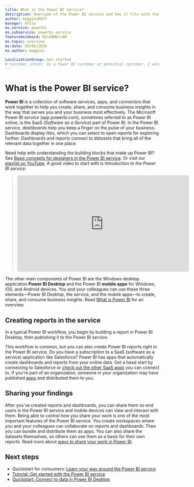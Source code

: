 ```yaml
---
title: What is the Power BI service?
description: Overview of the Power BI service and how it fits with the other parts of Power BI.
author: maggiesMSFT
manager: kfile
ms.service: powerbi
ms.subservice: powerbi-service
featuredvideoid: B2vd4MQrz4M
ms.topic: overview
ms.date: 09/05/2019
ms.author: maggies

LocalizationGroup: Get started
# Customer intent: As a Power BI customer or potential customer, I want to get an overview of Power BI so I can understand how the different parts fit together, so that I know which part to use to accomplish my tasks/goals.
---
```


# What is the Power BI service?
**Power BI** is a collection of software services, apps, and connectors that work together to help you create, share, and consume business insights in the way that serves you and your business most effectively. The Microsoft Power BI *service* (app.powerbi.com), sometimes referred to as Power BI online, is the SaaS (*Software as a Service*) part of Power BI. In the Power BI service, *dashboards* help you keep a finger on the pulse of your business. Dashboards display *tiles*, which you can select to open *reports* for exploring further. Dashboards and reports connect to *datasets* that bring all of the relevant data together in one place. 

Need help with understanding the building blocks that make up Power BI? See [Basic concepts for designers in the Power BI service](service-basic-concepts.md). Or visit our [playlist on YouTube](https://www.youtube.com/playlist?list=PL1N57mwBHtN0JFoKSR0n-tBkUJHeMP2cP). A good video to start with is *Introduction to the Power BI service*:

> 
> <iframe width="560" height="315" src="https://www.youtube.com/embed/B2vd4MQrz4M" frameborder="0" allowfullscreen></iframe>
> 

The other main components of Power BI are the Windows desktop application **Power BI Desktop** and the Power BI **mobile apps** for Windows, iOS, and Android devices. You and your colleagues can use these three elements&mdash;Power BI Desktop, the service, and the mobile apps&mdash;to create, share, and consume business insights. Read [What is Power BI](power-bi-overview.md) for an overview.

## Creating reports in the service
In a typical Power BI workflow, you begin by building a report in Power BI Desktop, then publishing it to the Power BI service.  

This workflow is common, but you can also create Power BI reports right in the Power BI service. Do you have a subscription to a SaaS (software as a service) application like Salesforce? Power BI has apps that automatically create dashboards and reports from your online data. Get a head start by connecting to Salesforce or [check out the other SaaS apps](service-get-data.md) you can connect to. If you're part of an organization, someone in your organization may have published [apps](service-create-distribute-apps.md) and distributed them to you.

## Sharing your findings 

After you've created reports and dashboards, you can share them so end users in the Power BI service and mobile devices can view and interact with them. Being able to control how you share your work is one of the most important features of the Power BI service. You create workspaces where you and your colleagues can collaborate on reports and dashboards. Then you can bundle and distribute them as apps. You can also share the datasets themselves, so others can use them as a basis for their own reports. Read more about [ways to share your work in Power BI](service-how-to-collaborate-distribute-dashboards-reports.md).

## Next steps
- Quickstart for consumers: [Learn your way around the Power BI service](consumer/end-user-experience.md)   
- [Tutorial: Get started with the Power BI service](service-get-started.md)
- [Quickstart: Connect to data in Power BI Desktop](desktop-quickstart-connect-to-data.md)
